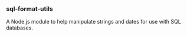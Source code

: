 ### sql-format-utils
A Node.js module to help manipulate strings and dates for use with SQL databases.
